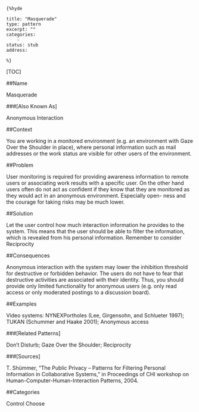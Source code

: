     {%hyde

    title: "Masquerade"
    type: pattern
    excerpt: ""
    categories:
        - 
    status: stub
    address:

    %}

[TOC]


##Name
<!--Primary name the pattern is known by.-->

Masquerade

###[Also Known As]
<!-- All other names the pattern is known by.-->

Anonymous Interaction

<!--##Summary-->
<!-- One short paragraph summarising the pattern.-->



##Context
<!-- The situations in which the pattern may apply.-->

You are working in a monitored environment (e.g. an environment with Gaze Over the Shoulder in place), where personal information such as mail addresses or the work status are visible for other users of the environment.

##Problem
<!-- The problem a pattern addresses, including a list of forces describing why a problem might be difficult to solve.-->

User monitoring is required for providing awareness information to remote users or associating work results with a specific user. On the other hand users often do not act as confident if they know that they are monitored as they would act in an anonymous environment. Especially open- ness and the courage for taking risks may be much lower.

##Solution
<!-- A concise description of how the pattern addresses the problem.-->

Let the user control how much interaction information he provides to the system. This means that the user should be able to filter the information, which is revealed from his personal information. Remember to consider Reciprocity

<!--###[Structure]-->
<!--A detailed specification of the structural aspects of the pattern. A class diagram if applicable.-->



<!--###[Implementation]-->
<!--Guidelines for implementing the pattern; code fragments; suggested PETS; policy fragments.-->



##Consequences
<!--The advantages (benefits) and disadvantages (liabilities) of applying the pattern.-->

Anonymous interaction with the system may lower the inhibition threshold for destructive or forbidden behavior. The users do not have to fear that destructive activities are associated with their identity. Thus, you should provide only limited functionality for anonymous users (e.g. only read access or only moderated postings to a discussion board).

<!--###[Constraints]-->
<!-- limitations as a consequence of applying the pattern.-->



##Examples
<!--Motivational example to see how the pattern is applied.-->

Video systems: NYNEXPortholes (Lee, Girgensohn, and Schlueter 1997); TUKAN (Schummer and Haake 2001); Anonymous access

<!--###[Known Uses]-->
<!-- Pointers to various applications of the pattern.-->



<!--##See Also-->
<!-- Any pointers to relevant information, not contained in the subfields below.-->



###[Related Patterns]
<!-- Supporting and conflicting patterns-->

Don’t Disturb; Gaze Over the Shoulder; Reciprocity

###[Sources]
<!-- References to the original source of the pattern.-->

T. Shümmer, “The Public Privacy – Patterns for Filtering Personal Information in Collaborative Systems,” in Proceedings of CHI workshop on Human-Computer-Human-Interaction Patterns, 2004.

<!--##General Comments-->
<!-- Separate discussion on the pattern.-->



##Categories
<!-- Placeholder for future agreed upon categories as per collaboration's evaluation.-->
Control
Choose

<!--##Tags-->
<!-- User definable descriptors for additional correlation.-->




